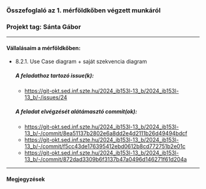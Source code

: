### Összefoglaló az 1. mérföldkőben végzett munkáról

### Projekt tag: Sánta Gábor

___

#### Vállalásaim a mérföldkőben: 

 - 8.2.1. Use Case diagram + saját szekvencia diagram

    ##### A feladathoz tartozó issue(k):

     - https://git-okt.sed.inf.szte.hu/2024_ib153l-13_b/2024_ib153l-13_b/-/issues/24

    ##### A feladat elvégzését alátámasztó commit(ok):

     - https://git-okt.sed.inf.szte.hu/2024_ib153l-13_b/2024_ib153l-13_b/-/commit/8ea51137b2802e6a8dd2e4d2111b26d49494bdcf
     - https://git-okt.sed.inf.szte.hu/2024_ib153l-13_b/2024_ib153l-13_b/-/commit/f5cc43de176395412ebd0612b8cd772751b2e01c
     - https://git-okt.sed.inf.szte.hu/2024_ib153l-13_b/2024_ib153l-13_b/-/commit/872dad3309b6f3137b47a0496d146271f61d204a
     
___

#### Megjegyzések
